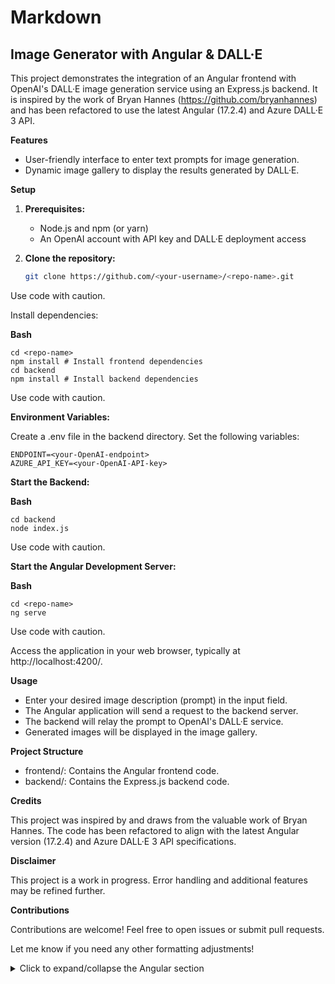 
# Markdown
## Image Generator with Angular & DALL·E

This project demonstrates the integration of an Angular frontend with OpenAI's DALL·E image generation service using an Express.js backend. It is inspired by the work of Bryan Hannes (https://github.com/bryanhannes) and has been refactored to use the latest Angular (17.2.4) and Azure DALL·E 3 API.

**Features**

- User-friendly interface to enter text prompts for image generation.
- Dynamic image gallery to display the results generated by DALL·E.

**Setup**

1. **Prerequisites:**
   - Node.js and npm (or yarn)
   - An OpenAI account with API key and DALL·E deployment access

2. **Clone the repository:**
   ```bash
   git clone https://github.com/<your-username>/<repo-name>.git
   ```

Use code with caution.

Install dependencies:

**Bash**
```
cd <repo-name>
npm install # Install frontend dependencies
cd backend
npm install # Install backend dependencies
```

Use code with caution.

**Environment Variables:**

Create a .env file in the backend directory.
Set the following variables:
```
ENDPOINT=<your-OpenAI-endpoint>
AZURE_API_KEY=<your-OpenAI-API-key>
```

**Start the Backend:**

**Bash**
```
cd backend
node index.js
```

Use code with caution.

**Start the Angular Development Server:**

**Bash**
```
cd <repo-name>
ng serve
```

Use code with caution.

Access the application in your web browser, typically at http://localhost:4200/.

**Usage**

- Enter your desired image description (prompt) in the input field.
- The Angular application will send a request to the backend server.
- The backend will relay the prompt to OpenAI's DALL·E service.
- Generated images will be displayed in the image gallery.

**Project Structure**

- frontend/: Contains the Angular frontend code.
- backend/: Contains the Express.js backend code.

**Credits**

This project was inspired by and draws from the valuable work of Bryan Hannes. The code has been refactored to align with the latest Angular version (17.2.4) and Azure DALL·E 3 API specifications.

**Disclaimer**

This project is a work in progress. Error handling and additional features may be refined further.

**Contributions**

Contributions are welcome! Feel free to open issues or submit pull requests.

Let me know if you need any other formatting adjustments!

<details>
<summary>Click to expand/collapse the Angular section</summary>
# AngularTest

This project was generated with [Angular CLI](https://github.com/angular/angular-cli) version 17.2.1.

## Development server

Run `ng serve` for a dev server. Navigate to `http://localhost:4200/`. The application will automatically reload if you change any of the source files.

## Code scaffolding

Run `ng generate component component-name` to generate a new component. You can also use `ng generate directive|pipe|service|class|guard|interface|enum|module`.

## Build

Run `ng build` to build the project. The build artifacts will be stored in the `dist/` directory.

## Running unit tests

Run `ng test` to execute the unit tests via [Karma](https://karma-runner.github.io).

## Running end-to-end tests

Run `ng e2e` to execute the end-to-end tests via a platform of your choice. To use this command, you need to first add a package that implements end-to-end testing capabilities.

## Further help

To get more help on the Angular CLI use `ng help` or go check out the [Angular CLI Overview and Command Reference](https://angular.io/cli) page.
</details>